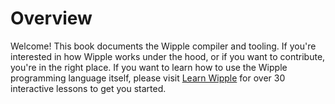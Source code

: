 # Overview

Welcome! This book documents the Wipple compiler and tooling. If you're interested in how Wipple works under the hood, or if you want to contribute, you're in the right place. If you want to learn how to use the Wipple programming language itself, please visit [Learn Wipple](https://wipple.dev/playground/?lesson=toc) for over 30 interactive lessons to get you started.
